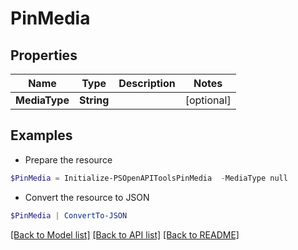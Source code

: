 # PinMedia
## Properties

Name | Type | Description | Notes
------------ | ------------- | ------------- | -------------
**MediaType** | **String** |  | [optional] 

## Examples

- Prepare the resource
```powershell
$PinMedia = Initialize-PSOpenAPIToolsPinMedia  -MediaType null
```

- Convert the resource to JSON
```powershell
$PinMedia | ConvertTo-JSON
```

[[Back to Model list]](../README.md#documentation-for-models) [[Back to API list]](../README.md#documentation-for-api-endpoints) [[Back to README]](../README.md)

